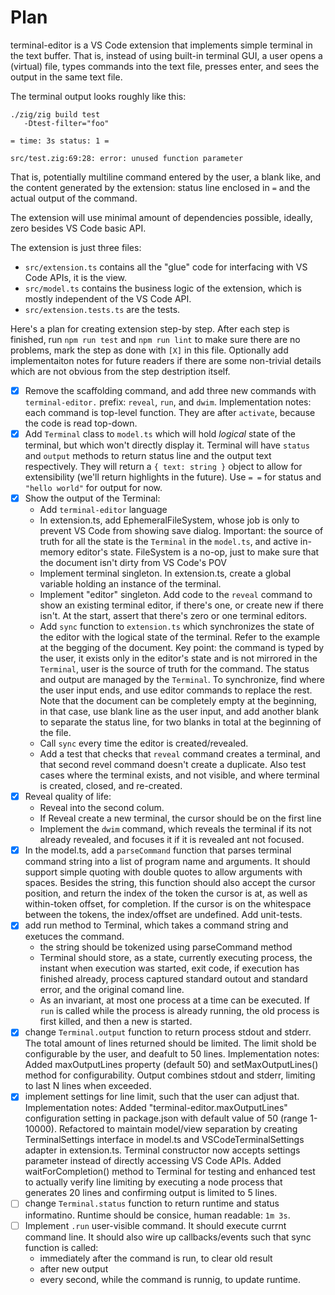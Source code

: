 # Plan

terminal-editor is a VS Code extension that implements simple terminal in the text buffer. That is,
instead of using built-in terminal GUI, a user opens a (virtual) file, types commands into the text
file, presses enter, and sees the output in the same text file.

The terminal output looks roughly like this:

```
./zig/zig build test
   -Dtest-filter="foo"

= time: 3s status: 1 =

src/test.zig:69:28: error: unused function parameter
```

That is, potentially multiline command entered by the user, a blank like, and the content generated
by the extension: status line enclosed in `=` and the actual output of the command.

The extension will use minimal amount of dependencies possible, ideally, zero besides VS Code basic
API.

The extension is just three files:

* `src/extension.ts` contains all the "glue" code for interfacing with VS Code APIs, it is the view.
* `src/model.ts` contains the business logic of the extension, which is mostly independent of the VS
  Code API.
* `src/extension.tests.ts` are the tests.

Here's a plan for creating extension step-by step. After each step is finished, run `npm run test`
and `npm run lint` to make sure there are no problems, mark the step as done with `[X]` in this
file. Optionally add implementaiton notes for future readers if there are some non-trivial details
which are not obvious from the step destription itself.

- [X] Remove the scaffolding command, and add three new commands with `terminal-editor.` prefix:
  `reveal`, `run`, and `dwim`.
  Implementation notes: each command is top-level function. They are after `activate`, because the
  code is read top-down.
- [X] Add `Terminal` class to `model.ts` which will hold _logical_ state of the terminal, but which
  won't directly display it. Terminal will have `status` and `output` methods to return status line
  and the output text respectively. They will return a `{ text: string }` object to allow for
  extensibility (we'll return highlights in the future). Use `= =` for status and `"hello world"`
  for output for now.
- [X] Show the output of the Terminal:
  - Add `terminal-editor` language
  - In extension.ts, add EphemeralFileSystem, whose job is only to prevent VS Code from showing save
    dialog. Important: the source of truth for all the state is the `Terminal` in the `model.ts`,
    and active in-memory editor's state. FileSystem is a no-op, just to make sure that the document
    isn't dirty from VS Code's POV
  - Implement terminal singleton. In extension.ts, create a global variable holding an instance of
    the terminal.
  - Implement "editor" singleton. Add code to the `reveal` command to show an existing terminal
    editor, if there's one, or create new if there isn't. At the start, assert that there's zero or
    one terminal editors.
  - Add `sync` function to `extension.ts` which synchronizes the state of the editor with the
    logical state of the terminal. Refer to the example at the begging of the document. Key point:
    the command is typed by the user, it exists only in the editor's state and is not mirrored in
    the `Terminal`, user is the source of truth for the command. The status and output are managed
    by the `Terminal`. To synchronize, find where the user input ends, and use editor commands to
    replace the rest. Note that the document can be completely empty at the beginning, in that case,
    use blank line as the user input, and add another blank to separate the status line, for two
    blanks in total at the beginning of the file.
  - Call `sync` every time the editor is created/revealed.
  - Add a test that checks that `reveal` command creates a terminal, and that second revel command
    doesn't create a duplicate. Also test cases where the terminal exists, and not visible, and
    where terminal is created, closed, and re-created.
- [X] Reveal quality of life:
  - Reveal into the second colum.
  - If Reveal create a new terminal, the cursor should be on the first line
  - Implement the `dwim` command, which reveals the terminal if its not already revealed, and
    focuses it if it is revealed ant not focused.
- [X] In the model.ts, add a `parseCommand` function that parses terminal command string into a list
  of program name and arguments. It should support simple quoting with double quotes to allow
  arguments with spaces. Besides the string, this function should also accept the cursor position,
  and return the index of the token the cursor is at, as well as within-token offset, for
  completion. If the cursor is on the whitespace between the tokens, the index/offset are undefined.
  Add unit-tests.
- [X] add run method to Terminal, which takes a command string and exetuces the command.
  - the string should be tokenized using parseCommand method
  - Terminal should store, as a state, currently executing process, the instant when execution was
    started, exit code, if execution has finished already, process captured standard outout and
    standard error, and the original comand line.
  - As an invariant, at most one process at a time can be executed. If `run` is called while the
    process is already running, the old process is first killed, and then a new is started.
- [X] change `Terminal.output` function to return process stdout and stderr. The total amount of
  lines returned should be limited. The limit shold be configurable by the user, and deafult to 50
  lines.
  Implementation notes: Added maxOutputLines property (default 50) and setMaxOutputLines() method
  for configurability. Output combines stdout and stderr, limiting to last N lines when exceeded.
- [X] implement settings for line limit, such that the user can adjust that.
  Implementation notes: Added "terminal-editor.maxOutputLines" configuration setting in package.json
  with default value of 50 (range 1-10000). Refactored to maintain model/view separation by creating
  TerminalSettings interface in model.ts and VSCodeTerminalSettings adapter in extension.ts. Terminal
  constructor now accepts settings parameter instead of directly accessing VS Code APIs. Added 
  waitForCompletion() method to Terminal for testing and enhanced test to actually verify line limiting
  by executing a node process that generates 20 lines and confirming output is limited to 5 lines.
- [ ] change `Terminal.status` function to return runtime and status informatino. Runtime should  be
  consice, human readable: `1m 3s`.
- [ ] Implement `.run` user-visible command. It should execute currnt command line. It should also
  wire up callbacks/events such that sync function is called:
  - immediately after the command is run, to clear old result
  - after new output
  - every second, while the command is runnig, to update runtime.
